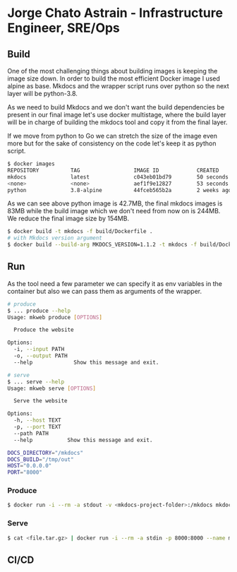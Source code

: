 # Jorge Chato Astrain - Infrastructure Engineer, SRE/Ops

## Build

One of the most challenging things about building images is keeping the image
size down.
In order to build the most efficient Docker image I used alpine as base.
Mkdocs and the wrapper script runs over python so the next layer will be
python-3.8.

As we need to build Mkdocs and we don't want the build dependencies be present
in our final image let's use docker multistage, where the build layer will be in
charge of building the mkdocs tool and copy it from the final layer.

If we move from python to Go we can stretch the size of the image even more but
for the sake of consistency on the code let's keep it as python script.

```bash
$ docker images
REPOSITORY          TAG                 IMAGE ID            CREATED             SIZE
mkdocs              latest              c043eb01bd79        50 seconds ago      90MB
<none>              <none>              aef1f9e12827        53 seconds ago      244MB
python              3.8-alpine          44fceb565b2a        2 weeks ago         42.7MB
```

As we can see above python image is 42.7MB, the final mkdocs images is 83MB
while the build image which we don't need from now on is 244MB. We reduce the
final image size by 154MB.

```bash
$ docker build -t mkdocs -f build/Dockerfile .
# with Mkdocs version argument
$ docker build --build-arg MKDOCS_VERSION=1.1.2 -t mkdocs -f build/Dockerfile .
```

## Run

As the tool need a few parameter we can specify it as env variables in the
container but also we can pass them as arguments of the wrapper.

```bash
# produce
$ ... produce --help
Usage: mkweb produce [OPTIONS]

  Produce the website

Options:
  -i, --input PATH
  -o, --output PATH
  --help             Show this message and exit.

# serve
$ ... serve --help
Usage: mkweb serve [OPTIONS]

  Serve the website

Options:
  -h, --host TEXT
  -p, --port TEXT
  --path PATH
  --help           Show this message and exit.
```

```bash
DOCS_DIRECTORY="/mkdocs"
DOCS_BUILD="/tmp/out"
HOST="0.0.0.0"
PORT="8000"
```

### Produce

```bash
$ docker run -i --rm -a stdout -v <mkdocs-project-folder>:/mkdocs mkdocs produce > /tmp/out-docker.tar.gz
```

### Serve

```bash
$ cat <file.tar.gz> | docker run -i --rm -a stdin -p 8000:8000 --name mkdocs mkdocs serve
```

## CI/CD
